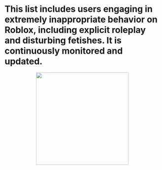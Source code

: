 # This list includes users engaging in extremely inappropriate behavior on Roblox, including explicit roleplay and disturbing fetishes. It is continuously monitored and updated.

<p align="center">
  <img src="https://c.tenor.com/P7hCyZlzDH4AAAAd/tenor.gif" width="300" />
</p>
